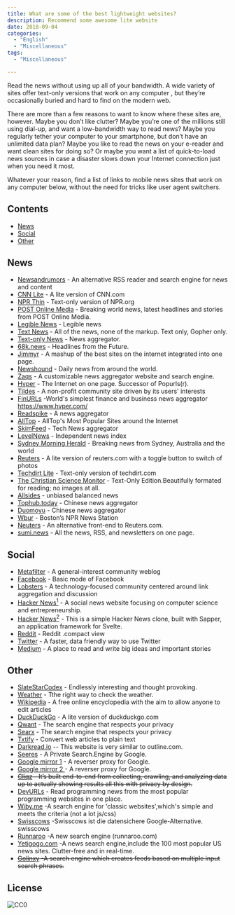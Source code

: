 ```yaml
---
title: What are some of the best lightweight websites?
description: Recommend some awesome lite website
date: 2018-09-04
categories:
  - "English"
  - "Miscellaneous"
tags:
  - "Miscellaneous"

---
```

Read the news without using up all of your bandwidth. A wide variety of sites offer  text-only versions that work on any computer , but they’re occasionally buried and hard to find on the modern web.

There are more than a few reasons to want to know where these sites are, however. Maybe you don’t like clutter? Maybe you’re one of the millions still using dial-up, and want a low-bandwidth way to read news? Maybe you regularly tether your computer to your smartphone, but don’t have an unlimited data plan? Maybe you like to read the news on your e-reader and want clean sites for doing so? Or maybe you want a list of quick-to-load news sources in case a disaster slows down your Internet connection just when you need it most.

Whatever your reason, find a list of links to mobile news sites that work on any computer below, without the need for tricks like user agent switchers.
<!--more-->
## Contents

* [News](#news)
* [Social](#social)
* [Other](#other)

## News

- [Newsandrumors](https://newsandrumors.com/) - An alternative RSS reader and search engine for news and content 
- [CNN Lite](http://lite.cnn.com/) - A lite version of CNN.com
- [NPR Thin](http://thin.npr.org/) - Text-only version of NPR.org
- [POST Online Media](https://lite.poandpo.com/) - Breaking world news, latest headlines and stories from POST Online Media.
- [Legible News](https://legiblenews.com/) - Legible news
- [Text News](https://txtn.ws/) - All of the news, none of the markup. Text only, Gopher only.
- [Text-only News](https://textnews.pythonanywhere.com/english) - News aggregator.
- [68k.news](http://68k.news/) - Headlines from the Future.
- [Jimmyr](http://www.jimmyr.com/) - A mashup of the best sites on the internet integrated into one page.
- [Newshound](https://www.newshound.co/editions/en-us/) - Daily news from around the world.
- [Zaqs](https://www.zaqs.org/home.html) - A customizable news aggregator website and search engine.
- [Hvper](https://www.hvper.com/) - The Internet on one page. Successor of Popurls(r).
- [Tildes](https://tildes.net/) -  A non-profit community site driven by its users' interests 
- [FinURLs](https://finurls.com/) -World's simplest finance and business news aggregator
https://www.hvper.com/
- [Readspike](https://readspike.com/) - A news aggregator
- [AllTop](https://alltop.com/) - AllTop's Most Popular Sites around the Internet
- [SkimFeed](http://skimfeed.com/) - Tech News aggregator
- [LevelNews](https://levelnews.org/) - Independent news index
- [Sydney Morning Herald](http://www.smh.com.au/text/) - Breaking news from Sydney, Australia and the world
- [Reuters](https://www.reuters.com/commentary) - A lite version of reuters.com with a toggle button to switch of photos
- [Techdirt Lite](https://www.techdirt.com/?_format=lite) - Text-only version of techdirt.com
- [The Christian Science Monitor](https://www.csmonitor.com/layout/set/text/textedition) -  Text-Only Edition.Beautifully formated for reading; no images at all.
- [Allsides](https://www.allsides.com/) - unbiased balanced news
- [Tophub.today](https://tophub.today/) - Chinese news aggregator
- [Duomoyu](https://duomoyu.com) - Chinese news aggregator
- [Wbur](https://www.wbur.org) - Boston’s NPR News Station
- [Neuters](https://neuters.de/) - An alternative front-end to Reuters.com.
- [sumi.news](https://sumi.news/) - All the news, RSS, and newsletters on one page.


## Social
- [Metafilter](https://www.metafilter.com) - A general-interest community weblog
- [Facebook](https://mbasic.facebook.com) - Basic mode of Facebook
- [Lobsters](https://lobste.rs/) - A technology-focused community centered around link aggregation and discussion
- [Hacker News<sup>1</sup>](https://news.ycombinator.com/news) - A social news website focusing on computer science and entrepreneurship.
- [Hacker News<sup>2</sup>](https://hn.svelte.dev/top/1) - This is a simple Hacker News clone, built with Sapper, an application framework for Svelte.
- [Reddit](https://old.reddit.com/) - Reddit .compact view
- [Twitter](https://mobile.twitter.com) - A faster, data friendly way to use Twitter
- [Medium](https://medium.com/) - A place to read and write big ideas and important stories


## Other
- [SlateStarCodex](http://slatestarcodex.com) - Endlessly interesting and thought provoking.
- [Weather](http://wttr.in) - Tthe right way to check the weather.
- [Wikipedia](https://wikipedia.org/) - A free online encyclopedia with the aim to allow anyone to edit articles
- [DuckDuckGo](https://duckduckgo.com/lite) - A lite version of duckduckgo.com
- [Qwant](https://www.qwant.com/) - The search engine that respects your privacy
- [Searx](https://searx.me/) - The search engine that respects your privacy
- [Txtify](https://txtify.it/) - Convert web articles to plain text
- [Darkread.io](https://www.darkread.io/) -- This website is very similar to outline.com.
- [Seeres](https://seeres.com) - A Private Search.Engine by Google.
- [Google mirror 1](https://pro.jsproxy.cyou/) - A reverser proxy for Google.
- [Google mirror 2 ](https://proxy.justyy.com/) - A reverser proxy for Google.
- ~~[Cliqz](https://beta.cliqz.com/) - It’s built end-to-end from collecting, crawling, and analyzing data up to actually showing results all this with privacy by design.~~
- [DevURLs](https://devurls.com/) - Read programming news from the most popular programming websites in one place.
- [Wiby.me](https://wiby.me/) -A search engine for 'classic websites',which's simple and meets the criteria (not a lot js/css)
- [Swisscows](https://swisscows.ch/) -Swisscows ist die datensichere Google-Alternative. 
swisscows
- [Runnaroo](https://www.runnaroo.com/) -A new search engine (runnaroo.com)
- [Yetigogo.com](https://yetigogo.com/) -A news search engine,include the 100 most popular US news sites. Clutter-free and in real-time.
- ~~[Golinxy](https://golinxy.com/) -A search engine which creates feeds based on multiple input search phrases.~~

## License

![CC0](http://i.creativecommons.org/p/zero/1.0/88x31.png)
